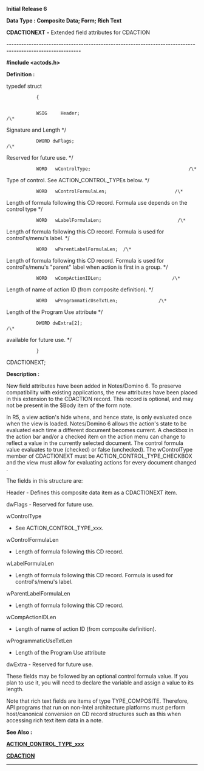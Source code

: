 




<!--
 /\* Font Definitions \*/
 @font-face
 {font-family:Helv;
 panose-1:2 11 6 4 2 2 2 3 2 4;}
@font-face
 {font-family:"Cambria Math";
 panose-1:2 4 5 3 5 4 6 3 2 4;}
 /\* Style Definitions \*/
 p.MsoNormal, li.MsoNormal, div.MsoNormal
 {margin-top:0cm;
 margin-right:0cm;
 margin-bottom:8.0pt;
 margin-left:0cm;
 line-height:107%;
 font-size:11.0pt;
 font-family:"Calibri",sans-serif;}
.MsoChpDefault
 {font-size:11.0pt;}
.MsoPapDefault
 {margin-bottom:8.0pt;
 line-height:107%;}
 /\* Page Definitions \*/
 @page WordSection1
 {size:612.0pt 792.0pt;
 margin:72.0pt 72.0pt 72.0pt 72.0pt;}
div.WordSection1
 {page:WordSection1;}
-->




**Initial Release 6**



**Data Type : Composite Data; Form;
Rich Text**



**CDACTIONEXT** **-** Extended
field attributes for CDACTION


**----------------------------------------------------------------------------------------------------------**



**#include
<actods.h>**



**Definition :**



typedef
struct 


               {


               WSIG     Header;                                                              /\*
Signature and Length \*/


               DWORD dwFlags;                                                             /\*
Reserved for future use. \*/


               WORD   wControlType;                                    /\*
Type of control. See ACTION\_CONTROL\_TYPEs below. \*/


               WORD   wControlFormulaLen;                         /\*
Length of formula following this CD record. Formula use depends on the control
type \*/


               WORD   wLabelFormulaLen;                            /\*
Length of formula following this CD record. Formula is used for
control's/menu's label. \*/


               WORD   wParentLabelFormulaLen;  /\*
Length of formula following this CD record. Formula is used for
control's/menu's "parent" label when action is first in a group. \*/


               WORD   wCompActionIDLen;                          /\*
Length of name of action ID (from composite definition). \*/


               WORD   wProgrammaticUseTxtLen;               /\*
Length of the Program Use attribute \*/


               DWORD dwExtra[2];                                                         /\*
available for future use. \*/


               }
CDACTIONEXT;


 


**Description :**



New field attributes
have been added in Notes/Domino 6.  To preserve compatibility with existing
applications, the new attributes have been placed in this extension to the
CDACTION record.  This record is optional, and may not be present in the $Body
item of the form note.


 


In R5, a
view action's hide whens, and hence state, is only evaluated once when the view
is loaded. Notes/Domino 6 allows the action's state to be evaluated each time a
different document becomes current. A checkbox in the action bar and/or a
checked item on the action menu can change to reflect a value in the currently
selected document. The control formula value evaluates to true (checked) or
false (unchecked). The wControlType member of CDACTIONEXT must be
ACTION\_CONTROL\_TYPE\_CHECKBOX and the view must allow for evaluating actions for
every document changed . 


 


The fields
in this structure are:


 


Header -
Defines this composite data item as a CDACTIONEXT item.


 


dwFlags -
Reserved for future use.


 


wControlType
- See ACTION\_CONTROL\_TYPE\_xxx.


 


wControlFormulaLen
- Length of formula following this CD record.


 


wLabelFormulaLen
- Length of formula following this CD record. Formula is used for
control's/menu's label.


 


wParentLabelFormulaLen
- Length of formula following this CD record. 


 


  
 wCompActionIDLen
- Length of name of action ID (from composite definition). 


 


  
 wProgrammaticUseTxtLen
- Length of the Program Use attribute


 


dwExtra -
Reserved for future use.


 


These fields
may be followed by an optional control formula value. If you plan to use it,
you will need to declare the variable and assign a value to its length.


 


Note that
rich text fields are items of type TYPE\_COMPOSITE.  Therefore, API programs
that run on non-Intel architecture platforms must perform host/canonical
conversion on CD record structures such as this when accessing rich text item
data in a note.


 


 **See Also :**


**[ACTION\_CONTROL\_TYPE\_xxx](notes:///8525872100478C66/61FD4E9848264AD28525620B006BA8BD/29E2B749944B7837852569D6005844DD)**


**[CDACTION](CDACTION.md)**



----------------------------------------------------------------------------------------------------------


 





